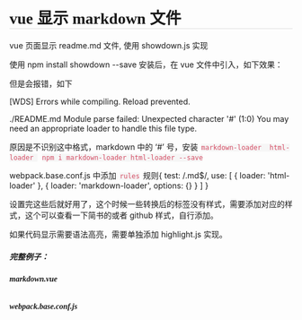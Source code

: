 # vue 显示 markdown 文件
vue 页面显示 readme.md 文件, 使用 showdown.js 实现

使用 npm install showdown --save 安装后，在 vue 文件中引入，如下效果：

<template>
  <div>about</div>
</template>
<script>
import showdown from 'showdown'
import readme from '../../README.md'
console.log(readme)
export default {
  data () {
    return {}
  },
  components: {
    showdown
  }
}
</script>
<style scoped="true"></style>

但是会报错，如下

[WDS] Errors while compiling. Reload prevented.

./README.md Module parse failed: Unexpected character '#' (1:0) You may need an appropriate loader to handle this file type.

原因是不识别这中格式，markdown 中的 ‘#’ 号，安装 `markdown-loader  html-loader ` `npm i markdown-loader html-loader --save` 

webpack.base.conf.js 中添加 `rules` 规则{ test: /\.md$/, use: [ { loader: 'html-loader' }, { loader: 'markdown-loader', options: {} } ] }

设置完这些后就好用了，这个时候一些转换后的标签没有样式，需要添加对应的样式，这个可以查看一下简书的或者 github 样式，自行添加。

如果代码显示需要语法高亮，需要单独添加 highlight.js 实现。

##### 完整例子：

###### markdown.vue

<template>
  <div class="main">
    <el-row>
      <el-col :md="3" :lg="6" :xl="8" class="hidden-sm-and-down">&nbsp;</el-col>
      <el-col :sm="24" :md="18" :lg="12" :xl="8">
        <div v-html="html" class="center"></div>
      </el-col>
      <el-col :md="3" :lg="6" :xl="8" class="hidden-sm-and-down">&nbsp;</el-col>
    </el-row>
  </div>
</template>

<script>
import showdown from 'showdown'
import readme from '../../README.md'
export default {
  data () {
    return {
      md: readme,
      html: ''
    }
  },
  components: {
    showdown
  },
  mounted () {
    let converter = new showdown.Converter()
    let text = this.md.toString()
    this.html = converter.makeHtml(text)
  }
}
</script>

<style>
.main {
  padding: 10px 30px;
}
blockquote {
  border-left: #eee solid 5px;
  padding-left: 15px;
  color: #8e8e8e;
  margin-inline-start: 0px;
  margin-inline-end: 0px;
}
ul li {
  line-height: 25px;
}
pre code {
  background: #F6F6F6;
}
p code {
  color: #D34B62;
  background: #F6F6F6;
  margin: 0 2px;
}

@keyframes squeezeBody {
  from {
    width: 100%;
  }
  to {
    width: calc(100% - 300px);
  }
}

@-webkit-keyframes squeezeBody {
  from {
    width: 100%;
  }
  to {
    width: calc(100% - 300px);
  }
}

@keyframes stretchBody {
  from {
    width: calc(100% - 300px);
  }
  to {
    width: 100%;
  }
}

@-webkit-keyframes stretchBody {
  from {
    width: calc(100% - 300px);
  }
  to {
    width: 100%;
  }
}

.squeezed-body {
  animation: squeezeBody 0.5s ease;
  -webkit-animation: squeezeBody 0.5s ease;
  width: calc(100% - 300px);
}

.full-body {
  animation: stretchBody 0.5s ease;
  -webkit-animation: stretchBody 0.5s ease;
  width: 100%;
}

h1,
h2,
h3,
h4,
h5,
h6 {
  font-family: 'Old Standard TT', serif;
  font-weight: bold;
}

h1 {
  border-bottom: 1px solid #ddd;
}

.serif {
  font-family: 'Old Standard TT', serif;
}

.top-bar {
  height: 45px;
  min-height: 45px;
  position: absolute;
  top: 0;
  right: 0;
  left: 0;
}

.bars-lnk {
  color: #fff;
}

.bars-lnk i {
  display: inline-block;
  margin-left: 10px;
  margin-top: 7px;
}

.bars-lnk img {
  display: inline-block;
  margin-left: 10px;
  margin-top: -15px;
  margin-right: 15px;
  height: 35px;
}

.lateral-menu {
  background-color: #333;
  color: rgb(144, 144, 144);
  width: 300px;
  font-family: 'Open Sans', 'Myriad Pro', 'Lucida Grande', 'Lucida Sans Unicode', 'Lucida Sans', Geneva, Verdana, sans-serif;
}

.lateral-menu label {
  color: rgb(144, 144, 144);
}

.lateral-menu-content {
  padding-left: 10px;
  height: 100%;
  font-size: 12px;
  font-style: normal;
  font-variant: normal;
  font-weight: bold;
  line-height: 16px;
}

.lateral-menu-content .title {
  padding-top: 15px;
  font-size: 2em;
  height: 45px;
}

.lateral-menu-content-inner {
  overflow-y: auto;
  height: 100%;
  padding-top: 10px;
  padding-bottom: 50px;
  padding-right: 10px;
  font-size: 0.9em;
}

.container {
  display: flex;
  flex-direction: row;
  flex-wrap: nowrap;
  justify-content: center;
  align-items: stretch;
  width: 100%;
  height: 100%;
  padding-top: 65px;
}

.container>* {
  display: block;
  width: 50%;
  margin-left: 10px;
  margin-right: 10px;
  max-height: 100%;
}

.container textarea {
  resize: none;
  font-family: Consolas, "Liberation Mono", Courier, monospace;
  height: 97%;
  max-height: 97%;
  width: 45%;
}

#preview {
  height: 97%;
  max-height: 97%;
  border: 1px solid #eee;
  overflow-y: scroll;
  width: 55%;
  padding: 10px;
}

pre {
  white-space: pre-wrap;
  /* css-3 */
  white-space: -moz-pre-wrap;
  /* Mozilla, since 1999 */
  white-space: -pre-wrap;
  /* Opera 4-6 */
  white-space: -o-pre-wrap;
  /* Opera 7 */
  word-wrap: break-word;
  /* Internet Explorer 5.5+ */
  background-color: #f8f8f8;
  border: 1px solid #dfdfdf;
  margin-top: 1.5em;
  margin-bottom: 1.5em;
  padding: 0.125rem 0.3125rem 0.0625rem;
}

pre {
  padding: 16px;
  overflow: auto;
  font-size: 85%;
  line-height: 1.45;
  background-color: #f6f8fa;
  border-radius: 3px;
}

.modal-wrapper {
  position: absolute;
  width: 100%;
  height: 100%;
  top: 0;
  left: 0;
  z-index: 999;
  background-color: rgba(51, 51, 51, 0.5);
}

.modal-inner {
  margin-top: 200px;
  margin-left: auto;
  margin-right: auto;
  width: 600px;
  height: 225px;
  background-color: #fff;
  opacity: 1;
  z-index: 1000;
}

.modal-close-btn {
  float: right;
  display: inline-block;
  margin-right: 5px;
  color: #ff4336;
}

.modal-close-btn:hover {
  float: right;
  display: inline-block;
  margin-right: 5px;
  color: #8d0002;
}

.modal-topbar {
  clear: both;
  height: 25px;
}

.modal-inner .link-area {
  margin: 10px;
  height: 170px;
}

.modal-inner textarea {
  width: 100%;
  height: 100%;
  margin: 0;
  padding: 0;
}

.version {
  color: white;
  font-size: 0.8em !important;
}
</style>

###### webpack.base.conf.js
<script>
  'use strict'
  const path = require('path')
  const utils = require('./utils')
  const config = require('../config')
  const vueLoaderConfig = require('./vue-loader.conf')

  function resolve (dir) {
    return path.join(__dirname, '..', dir)
  }

  const createLintingRule = () => ({
    test: /\.(js|vue)$/,
    loader: 'eslint-loader',
    enforce: 'pre',
    include: [resolve('src'), resolve('test')],
    options: {
      formatter: require('eslint-friendly-formatter'),
      emitWarning: !config.dev.showEslintErrorsInOverlay
    }
  })

  module.exports = {
    context: path.resolve(__dirname, '../'),
    entry: {
      app: './src/main.js'
    },
    output: {
      path: config.build.assetsRoot,
      filename: '[name].js',
      publicPath: process.env.NODE_ENV === 'production'
        ? config.build.assetsPublicPath
        : config.dev.assetsPublicPath
    },
    resolve: {
      extensions: ['.js', '.vue', '.json'],
      alias: {
        'vue$': 'vue/dist/vue.esm.js',
        '@': resolve('src'),
      }
    },
    module: {
      rules: [
        ...(config.dev.useEslint ? [createLintingRule()] : []),
        {
          test: /\.vue$/,
          loader: 'vue-loader',
          options: vueLoaderConfig
        },
        {
          test: /\.js$/,
          loader: 'babel-loader',
          include: [resolve('src'), resolve('test'), resolve('node_modules/webpack-dev-server/client')]
        },
        {
          test: /\.(png|jpe?g|gif|svg)(\?.*)?$/,
          loader: 'url-loader',
          options: {
            limit: 10000,
            name: utils.assetsPath('img/[name].[hash:7].[ext]')
          }
        },
        {
          test: /\.(mp4|webm|ogg|mp3|wav|flac|aac)(\?.*)?$/,
          loader: 'url-loader',
          options: {
            limit: 10000,
            name: utils.assetsPath('media/[name].[hash:7].[ext]')
          }
        },
        {
          test: /\.(woff2?|eot|ttf|otf)(\?.*)?$/,
          loader: 'url-loader',
          options: {
            limit: 10000,
            name: utils.assetsPath('fonts/[name].[hash:7].[ext]')
          }
        },
        {
          test: /\.md$/,
          use: [
            {
              loader: 'html-loader'
            },
            {
              loader: 'markdown-loader',
              options: {}
            }
          ]
        }
      ]
    },
    node: {
      // prevent webpack from injecting useless setImmediate polyfill because Vue
      // source contains it (although only uses it if it's native).
      setImmediate: false,
      // prevent webpack from injecting mocks to Node native modules
      // that does not make sense for the client
      dgram: 'empty',
      fs: 'empty',
      net: 'empty',
      tls: 'empty',
      child_process: 'empty'
    }
  }
<script>

  